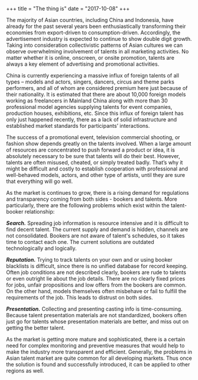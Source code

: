 +++
title = "The thing is"
date = "2017-10-08"
+++

The majority of Asian countries, including China and Indonesia, have already for the past several years been enthusiastically transforming their economies from export-driven to consumption-driven. Accordingly, the advertisement industry is expected to continue to show double digit growth. Taking into consideration collectivistic patterns of Asian cultures we can observe overwhelming involvement of talents in all marketing activities. No matter whether it is online, onscreen, or onsite promotion, talents are always a key element of advertising and promotional activities.

China is currently experiencing a massive influx of foreign talents of all types – models and actors, singers, dancers, circus and theme parks performers, and all of whom are considered premium here just because of their nationality. It is estimated that there are about 10,000 foreign models working as freelancers in Mainland China along with more than 30 professional model agencies supplying talents for event companies, production houses, exhibitions, etc. Since this influx of foreign talent has only just happened recently, there as a lack of solid infrastructure and established market standards for participants’ interactions.

The success of a promotional event, television commercial shooting, or fashion show depends greatly on the talents involved. When a large amount of resources are concentrated to push forward a product or idea, it is absolutely necessary to be sure that talents will do their best. However, talents are often misused, cheated, or simply treated badly. That’s why it might be difficult and costly to establish cooperation with professional and well-behaved models, actors, and other type of artists, until they are sure that everything will go well. 

As the market is continues to grow, there is a rising demand for regulations and transparency coming from both sides - bookers and talents.  More particularly, there are the following problems which exist within the talent-booker relationship:

***Search.*** Spreading job information is resource intensive and it is difficult to find decent talent. The current supply and demand is hidden, channels are not consolidated. Bookers are not aware of talent's schedules, so it takes time to contact each one. The current solutions are outdated technologically and logically.

***Reputation.*** Trying to track talents on your own and or using booker blacklists is difficult, since there is no unified database for record keeping. Often job conditions are not described clearly, bookers are rude to talents or even outright lie about the job details. There are no clearly fixed prices for jobs, unfair propositions and low offers from the bookers are common. On the other hand, models themselves often misbehave or fail to fulfill the requirements of the job. This leads to distrust on both sides.

***Presentation.*** Collecting and presenting casting info is time-consuming. Because talent presentation materials are not standardized, bookers often just go for talents whose presentation materials are better, and miss out on getting the better talent.

As the market is getting more mature and sophisticated, there is a certain need for complex monitoring and preventive measures that would help to make the industry more transparent and efficient. Generally, the problems in Asian talent market are quite common for all developing markets. Thus once the solution is found and successfully introduced, it can be applied to other regions as well.
